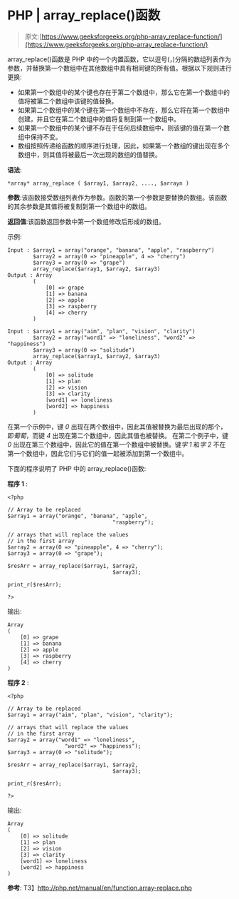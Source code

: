 # PHP | array_replace()函数

> 原文:[https://www.geeksforgeeks.org/php-array_replace-function/](https://www.geeksforgeeks.org/php-array_replace-function/)

array_replace()函数是 PHP 中的一个内置函数，它以逗号(，)分隔的数组列表作为参数，并替换第一个数组中在其他数组中具有相同键的所有值。根据以下规则进行更换:

*   如果第一个数组中的某个键也存在于第二个数组中，那么它在第一个数组中的值将被第二个数组中该键的值替换。
*   如果第二个数组中的某个键在第一个数组中不存在，那么它将在第一个数组中创建，并且它在第二个数组中的值将复制到第一个数组中。
*   如果第一个数组中的某个键不存在于任何后续数组中，则该键的值在第一个数组中保持不变。
*   数组按照传递给函数的顺序进行处理，因此，如果第一个数组的键出现在多个数组中，则其值将被最后一次出现的数组的值替换。

**语法**:

```
*array* array_replace ( $array1, $array2, ...., $arrayn )

```

**参数**:该函数接受数组列表作为参数。函数的第一个参数是要替换的数组。该函数的其余参数是其值将被复制到第一个数组中的数组。

**返回值**:该函数返回参数中第一个数组修改后形成的数组。

示例:

```
Input : $array1 = array("orange", "banana", "apple", "raspberry")
        $array2 = array(0 => "pineapple", 4 => "cherry")
        $array3 = array(0 => "grape")
        array_replace($array1, $array2, $array3)
Output : Array
        (
            [0] => grape
            [1] => banana
            [2] => apple
            [3] => raspberry
            [4] => cherry
        )

Input : $array1 = array("aim", "plan", "vision", "clarity")
        $array2 = array("word1" => "loneliness", "word2" => "happiness")
        $array3 = array(0 => "solitude")
        array_replace($array1, $array2, $array3)
Output : Array
        (
            [0] => solitude
            [1] => plan
            [2] => vision
            [3] => clarity
            [word1] => loneliness
            [word2] => happiness
        )

```

在第一个示例中，键 *0* 出现在两个数组中，因此其值被替换为最后出现的那个，即*葡萄*，而键 *4* 出现在第二个数组中，因此其值也被替换。
在第二个例子中，键 *0* 出现在第三个数组中，因此它的值在第一个数组中被替换。键*字 1* 和*字 2* 不在第一个数组中，因此它们与它们的值一起被添加到第一个数组中。

下面的程序说明了 PHP 中的 array_replace()函数:

**程序 1** :

```
<?php

// Array to be replaced
$array1 = array("orange", "banana", "apple", 
                                 "raspberry");

// arrays that will replace the values 
// in the first array
$array2 = array(0 => "pineapple", 4 => "cherry");
$array3 = array(0 => "grape");

$resArr = array_replace($array1, $array2, 
                                 $array3);

print_r($resArr);

?>
```

输出:

```
Array
(
    [0] => grape
    [1] => banana
    [2] => apple
    [3] => raspberry
    [4] => cherry
)

```

**程序 2** :

```
<?php

// Array to be replaced
$array1 = array("aim", "plan", "vision", "clarity");

// arrays that will replace the values 
// in the first array
$array2 = array("word1" => "loneliness", 
                  "word2" => "happiness");
$array3 = array(0 => "solitude");

$resArr = array_replace($array1, $array2, 
                                 $array3);

print_r($resArr);

?>
```

输出:

```
Array
(
    [0] => solitude
    [1] => plan
    [2] => vision
    [3] => clarity
    [word1] => loneliness
    [word2] => happiness
)

```

**参考**:
T3】http://php.net/manual/en/function.array-replace.php